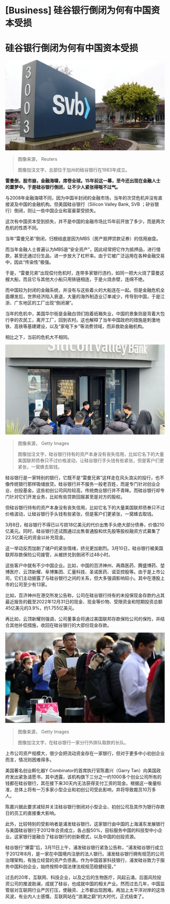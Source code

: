 # [Business] 硅谷银行倒闭为何有中国资本受损

#  硅谷银行倒闭为何有中国资本受损


![加利福尼亚州圣克拉拉硅谷银行 \(SVB\) 总部标识。](_128965116_760c6bb963734859bf860851f0e26e22223b4c510_117_5500_30945500x3094.jpg)

> 图像来源，  Reuters
>
> 图像加注文字，总部位于加州的硅谷银行在1983年成立。

**雷曼倒，股市崩，金融海啸，席卷全球。15年前这一幕，至今还出现在金融人士的噩梦中。于是硅谷银行倒闭，让不少人紧张得喘不过气。**

与2008年金融海啸不同，因为中国半封闭的金融市场，当年的次贷危机并没有直接波及中国的金融机构。但美国硅谷银行（Silicon Valley Bank, SVB ；矽谷银行）倒闭，则让一些中国企业和富豪蒙受损失。

这次有中国资本受到损失，并不是中国的金融市场比15年前开放了多少，而是两次危机的性质不同。

当年“雷曼兄弟”倒闭，归根结底是因为MBS（房产抵押贷款证券）的信用崩盘。

而当年金融人士普遍认为MBS是“安全资产”，因此经常把它作为抵押品，进行借款，甚至还通过衍生品，进一步放大了杠杆率。由于它被广泛运用在各种金融交易中，因此“传染性”极强。

于是，“雷曼兄弟”出现偿付危机时，连带多家银行违约，如同一把大火烧了雷曼这艘大船，而且它与其他大小船只用铁链相连，于是火烧赤壁，连绵不绝。

而中国较为封闭的金融系统，并没有与这些着火的大船连在一起。但是金融危机全面爆发后，世界经济陷入衰退，大量的海外制造业订单减少，传导到中国，于是江浙、广东地区的工厂出现“倒闭潮”。

当年的危机中，美国华尔街是金融白领们抱着纸箱失业，中国的景象则是背着大包行李的农民工，离开工厂，回到农村。这也解释了当年中国政府的措施是刺激地铁、高铁等基建建设，以及“家电下乡”等消费领域，而非救助金融机构。

相比之下，当前的危机大不相同。

![A worker \(C\) tells people that the Silicon Valley Bank \(SVB\) headquarters is closed on March 10, 2023 in Santa Clara, California.](_128949645_whatsubject.jpg)

> 图像来源，  Getty Images
>
> 图像加注文字，硅谷银行持有的资产本身没有丧失信用，比如它名下的大量美国联邦债券只不过价格波动，让硅谷银行手头钱有些紧张，但是客户们更紧张，一窝蜂去取钱。

硅谷银行是一家特别的银行，它既不是“雷曼兄弟”这样走在风头浪尖的投行，也不像传统银行那样吸储放贷。硅谷银行并不服务一般老百姓，而是专门针对创业企业、创投基金。这些初创公司风险较高，传统商业银行并不青睐。而硅谷银行却专门针对它们开发业务，比如有些贷款回报甚至是对方的股权。

但硅谷银行持有的资产本身没有丧失信用，比如它名下的大量美国联邦债券只不过价格波动，让硅谷银行手头钱有些紧张，但是客户们更紧张，一窝蜂去取钱。

3月8日，硅谷银行不得已以亏损18亿美元的代价出售手头绝大部分债券，价值210亿美元。同时，硅谷银行还试图通过出售普通股和优先股等股权融资方式募集了22.5亿美元的资金以补充现金。

这一举动反而加剧了储户的紧张情绪，挤兑更加剧烈。3月10日，硅谷银行被美国联邦存款保险公司接管，从被挤兑到倒闭不过48小时。

这些客户中就有不少中国企业。比如，中国的百济神州、再鼎医药、腾盛博药、堃博医疗、云顶新耀、阜博集团、汇量科技、圣诺医药、诺亚控股等。由于是上市公司，它们主动披露了与硅谷银行之间的关系，但大多强调影响较小。其中在港股上市的公司至少有13家。

比如，百济神州在港交所发公告称，公司在硅谷银行持有的未投保现金存款约占其最近报告的截至2022年12月31日的现金、现金等价物、受限资金和短期投资总额45亿美元的3.9%，约1.755亿美元。

再比如，云顶新耀则强调，公司董事会将通过美国联邦存款保险公司的保险，并结合其他补偿措施，收回在硅谷银行的大部份现金存款。

![Queue of people outside SVB bank branch in California](_128984273_queue_getty.jpg)

> 图像来源，  Getty Images
>
> 图像加注文字，在硅谷银行一家分行外排队取款的长队。

上市公司资产规模大，很少会把流动资金存在一家银行，但对于更多中小初创企业而言，情况则困难得多。

美国著名创业孵化器Y Combinator的首席执行官陈嘉兴（Garry Tan）向美国政府发出紧急请愿书，其中透露，该机构旗下三分之一约1000多个创业公司所有的钱都在硅谷银行，其在接下来30天内无法获得支付工资的现金。根据这一衡量标准，总体上将有一万多家小型企业和初创公司受此影响，并将导致裁员10万多人。

陈嘉兴据此要求减轻并关注硅谷银行倒闭对小型企业、初创公司及其作为银行存款日的员工的直接重大影响。

此外，比较特别的受影响者是浦发硅谷银行。这家银行由中国的上海浦东发展银行与美国硅谷银行于2012年合资成立，各占股50%，目标服务中国的科技型中小企业。这家银行是融合了硅谷银行的创新模式，以及中国的创投资源。

硅谷银行“爆雷”后，3月11日上午，浦发硅谷银行紧急公告称，“浦发硅谷银行成立于2012年8月，是一家在中国境内注册的法人银行。浦发硅谷银行拥有规范的公司治理架构，有独立经营的资产负债表。作为中国首家科技银行，浦发硅谷致力于服务中国科创企业，始终按照中国法律法规规范稳健经营。”

过去的20年，互联网、科技企业，以及之后的生物医疗，风起云涌，后面风险投资公司的推波助澜，成就了硅谷，也成就中国的相关产业。然而过去几年，中国监管层对互联网行业严厉打压，使融资、上市都出现困难。再加上太平洋对岸的这场风波，有业内人士感慨，互联网站在“浪潮之巅”的大时代，正式结束了。


